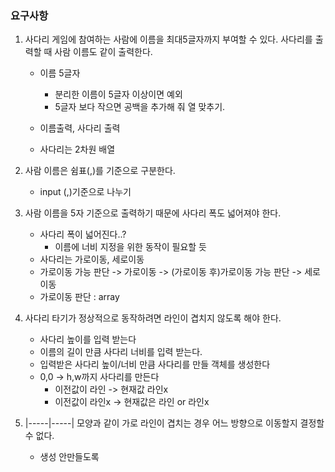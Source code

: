 ### 요구사항

1. 사다리 게임에 참여하는 사람에 이름을 최대5글자까지 부여할 수 있다. 사다리를 출력할 때 사람 이름도 같이 출력한다.
    - 이름 5글자
        - 분리한 이름이 5글자 이상이면 예외
        - 5글자 보다 작으면 공백을 추가해 줘 열 맞추기.
         
    - 이름출력, 사다리 출력
    - 사다리는 2차원 배열
2. 사람 이름은 쉼표(,)를 기준으로 구분한다.
    - input (,)기준으로 나누기
3. 사람 이름을 5자 기준으로 출력하기 때문에 사다리 폭도 넓어져야 한다.
    - 사다리 폭이 넓어진다..?
        - 이름에 너비 지정을 위한 동작이 필요할 듯
    - 사다리는 가로이동, 세로이동
    - 가로이동 가능 판단 -> 가로이동 -> (가로이동 후)가로이동 가능 판단 -> 세로이동
    - 가로이동 판단 : array 
4. 사다리 타기가 정상적으로 동작하려면 라인이 겹치지 않도록 해야 한다.
    - 사다리 높이를 입력 받는다
    - 이름의 길이 만큼 사다리 너비를 입력 받는다.
    - 입력받은 사다리 높이/너비 만큼 사다리를 만들 객체를 생성한다
    - 0,0 -> h,w까지 사다리를 만든다 
        - 이전값이 라인 -> 현재값 라인x
        - 이전값이 라인x -> 현재값은 라인 or 라인x
    
5. |-----|-----| 모양과 같이 가로 라인이 겹치는 경우 어느 방향으로 이동할지 결정할 수 없다.
    - 생성  안만들도록